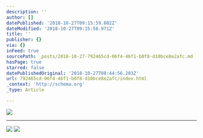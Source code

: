 ```yaml
---
description: ''
author: []
datePublished: '2018-10-27T09:15:59.802Z'
dateModified: '2018-10-27T09:15:58.971Z'
title: ''
publisher: {}
via: {}
inFeed: true
sourcePath: _posts/2018-10-27-792465cd-06f4-46f1-b0f8-d10bce8e2afc.md
hasPage: true
starred: false
datePublishedOriginal: '2018-10-27T08:44:56.203Z'
url: 792465cd-06f4-46f1-b0f8-d10bce8e2afc/index.html
_context: 'http://schema.org'
_type: Article

---
```

![](https://the-grid-user-content.s3-us-west-2.amazonaws.com/c49e7c39-9e55-487c-af4c-3bd055d03078.jpg)

---

![](https://the-grid-user-content.s3-us-west-2.amazonaws.com/02111d7f-4faf-462b-8200-11fd00bbd357.jpg)
![](https://the-grid-user-content.s3-us-west-2.amazonaws.com/e7441960-91d1-4c4f-971d-935640154859.jpg)